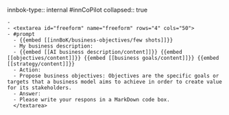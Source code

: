innbok-type:: internal
#innCoPilot
collapsed:: true

	-
	- <textarea id="freeform" name="freeform" rows="4" cols="50">
	- #prompt 
	  - {{embed [[innBoK/business-objectives/few shots]]}}
	  - My business description:
	  - {{embed [[AI business description/content]]}} {{embed [[objectives/content]]}} {{embed [[business goals/content]]}} {{embed [[strategy/content]]}}
	  - Action:
	  - Propose business objectives: Objectives are the specific goals or targets that a business model aims to achieve in order to create value for its stakeholders.
	  - Answer:
	  - Please write your respons in a MarkDown code box.
	  </textarea>